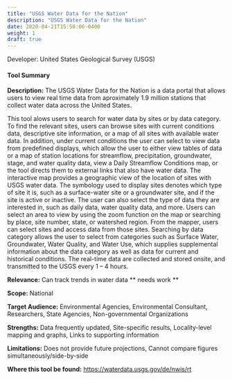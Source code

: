 ```yaml
---
title: "USGS Water Data for the Nation"
description: "USGS Water Data for the Nation"
date: 2020-04-21T15:50:06-0400
weight: 1
draft: true
---
```

Developer: United States Geological Survey (USGS)

#### Tool Summary
**Description:** The USGS Water Data for the Nation is a data portal that allows users to view real time data from aproximately 1.9 million stations that collect water data across the United States.

This tool alows users to search for water data by sites or by data category. To find the relevant sites, users can browse sites with current conditions data, descriptive site information, or a map of all sites with available water data. In addition, under current conditions the user can select to view data from predefined displays, which allow the user to either view tables of data or a map of station locations for streamflow, precipitation, groundwater, stage, and water quality data, view a Daily Streamflow Conditions map, or the tool directs them to external links that also have water data. The interactive map provides a geographic view of the location of sites with USGS water data.  The symbology used to display sites denotes which type of site it is, such as a surface-water site or a groundwater site, and if the site is active or inactive.  The user can also select the type of data they are interested in, such as daily data, water quality data, and more. Users can select an area to view by using the zoom function on the map or searching by place, site number, state, or watershed region.  From the mapper, users can select sites and access data from those sites. Searching by data category allows the user to select from categories such as Surface Water, Groundwater, Water Quality, and Water Use, which supplies supplemental information about the data category as well as data for current and historical conditions.  The real-time data are collected and stored onsite, and transmitted to the USGS every 1 – 4 hours.

**Relevance:** Can track trends in water data
** needs work **

**Scope:** National

**Target Audience:** Environmental Agencies, Environmental Consultant, Researchers, State Agencies, Non-governmental Organizations

**Strengths:** Data frequently updated, Site-specific results, Locality-level mapping and graphs, Links to supporting information

**Limitations:** Does not provide future projections, Cannot compare figures simultaneously/side-by-side

**Where this tool be found:** https://waterdata.usgs.gov/de/nwis/rt
